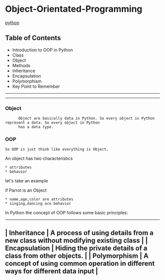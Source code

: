 # Object-Orientated-Programming
[python](https://www.programiz.com/python-programming/object-oriented-programming)
## Table of Contents

* Introduction to OOP in Python
* Class
* Object
* Methods
* Inheritance
* Encapsulation
* Polymorphism
* Key Point to Remember
-----------------------------------------------------------------------------------------------------------------
-----------------------------------------------------------------------------------------------------------------

### Object
          Object are basically data in Python. So every object in Python represent a data. So every object in Python 
          has a data type.
### OOP
	So OOP is just think like everything is Object.

An object has two characteristics
	
	* attributes 
	* behavior

let's take an example

if Parrot is an Object
	
	* name,age,color are attributes
	* singing,dancing are behavior

In Python the concept of OOP follows some basic principles:

 ------------------------------------------------------------------------------------------------
| Inheritance   | A process of using details from a new class without modifying existing class   |
| Encapsulation | Hiding the private details of a class from other objects.                      |
| Polymorphism  | A concept of using common operation in different ways for different data input |
 ------------------------------------------------------------------------------------------------

